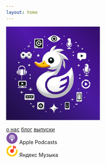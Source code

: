 ```yaml
---
layout: home
---
```

![Duck](/logo.png "Duck syndrome")

<div class="title-nav">
	<a class="page-link" href="/about">о нас</a>
    <a class="page-link" href="/blog">блог</a>
    <a class="page-link" href="/episodes">выпуски</a>
</div>

<div style="border-width:1">
    <img src="/icons/apple.png" alt="Apple Podcasts" width="32" height="32"> Apple Podcasts
</div>

<div style="border-width:1">
    <img src="/icons/yandex.png" alt="Яндекс Музыка" width="32" height="32"> Яндекс Музыка
</div>